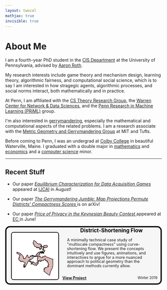 ```yaml
---
layout: twocol
mathjax: true
invisible: true
---
```



# About Me 

I am a fourth-year PhD student in the [CIS Department](http://cis.upenn.edu) at the University of Pennsylvania, advised by [Aaron Roth](http://cis.upenn.edu/~aaroth). 


My research interests include game theory and mechanism design, learning theory, algorithmic fairness, and computational social science, which is to say I am interested in how stragegic agents, algorithmic processes, and social norms interact, both mathematically and in practice.

At Penn, I am affiliated with the [CS Theory Research Group](http://theory.cis.upenn.edu/index.html), the [Warren Center for Network & Data Sciences](http://warrencenter.upenn.edu/), and the [Penn Research in Machine Learning (PRiML)](https://priml.upenn.edu/) group.

I'm also interested in [gerrymandering](https://en.wikipedia.org/wiki/Gerrymandering), especially the mathematical and computational aspects of the related problems. I am a research associate with the [Metric Geometry and Gerrymandering Group](http://mggg.org) at MIT and Tufts.


Before coming to Penn, I was an undergrad at [Colby College](http://colby.edu) in beautiful Waterville, Maine.  I graduated with a double major in [mathematics](http://colby.edu/math) and [economics](http://colby.edu/econ) and a [computer science](http://colby.edu/cs) minor.

---
## Recent Stuff 


- Our paper <i><a href="https://arxiv.org/abs/1905.08909" >Equilibrium Characterization for Data Acquisition Games </a></i> appeared at <a href="https://ijcai19.org">IJCAI</a> in August!


- Our paper <i><a href="https://arxiv.org/abs/1905.03173" > The Gerrymandering Jumble: Map Projections Permute Districts' Compactness Scores </a></i> is on arXiv!


- Our paper <i><a href="https://arxiv.org/abs/1905.00844" > Price of Privacy in the Keynesian Beauty Contest </a></i> appeared at <a href="https://sigecom.org/ec19"> EC </a> in June!


<div style="border: 4px solid black;border-radius: 15px; background: #f6f6f6; position:relative;min-height: 180px">
    <div style="width: 165px; height:150px; float: left; position: absolute; top: 0; bottom: 0; margin: auto;">
        <img src="/assets/images/csfgif.gif" width="150" height="150" style="border-radius: 5%; border: solid black 2px; transform: translate(15px,0px);" />
    </div>
	<div style="margin-left: 180px;padding: 15px; padding-top:0px">
	    <h2 style="font-size:1.2em; margin-top:0px; text-align:center; word-break: break-all; hyphens: auto; color:$text-color">
	    	<a href="https://mggg.org/distflow/" style="color: black; text-decoration: none;" >
	    	District-Shortening Flow
	    </a>
	    </h2>
	    <p style="color: $text-color; margin-left: 0px; margin-top: 5px; margin-right: 15px; margin-bottom: 10px; font-size: 0.9em; line-height: 110%;">
	        A minimally technical case study of "multiscale compactness" using curve-shortening flow. We present the concepts intuitively and use 
	        figures, animations, and interactives to argue for a more nuanced approach to political geometry than the dominant methods currently 
	        allow.
	   		<br/><br/>
	        <a href="https://mggg.org/distflow" style="float: left; position:absolute; bottom:10px; left:180px"><b>
	        	View Project
	        </b></a>
	        <span style="float: right; font-size: .9em; position:absolute; bottom:10px; right: 10px;">
	        Winter 2019
	    </span>
	    </p>
	</div>
</div>
<br/>



